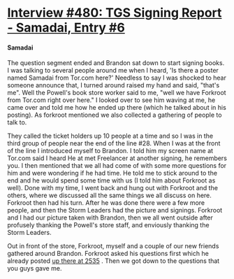# [Interview #480: TGS Signing Report - Samadai, Entry #6](https://www.theoryland.com/intvmain.php?i=480#6)

#### Samadai

The question segment ended and Brandon sat down to start signing books. I was talking to several people around me when I heard, 'Is there a poster named Samadai from Tor.com here?' Needless to say I was shocked to hear someone announce that, I turned around raised my hand and said, "that's me". Well the Powell's book store worker said to me, "well we have Forkroot from Tor.com right over here." I looked over to see him waving at me, he came over and told me how he ended up there (which he talked about in his posting). As forkroot mentioned we also collected a gathering of people to talk to.

They called the ticket holders up 10 people at a time and so I was in the third group of people near the end of the line #28. When I was at the front of the line I introduced myself to Brandon. I told him my screen name at Tor.com said I heard He at met Freelancer at another signing, he remembers you. I then mentioned that we all had come of with some more questions for him and were wondering if he had time. He told me to stick around to the end and he would spend some time with us (I told him about Forkroot as well). Done with my time, I went back and hung out with Forkroot and the others, where we discussed all the same things we all discuss on here. Forkroot then had his turn. After he was done there were a few more people, and then the Storm Leaders had the picture and signings. Forkroot and I had our picture taken with Brandon, then we all went outside after profusely thanking the Powell's store staff, and enviously thanking the Storm Leaders.

Out in front of the store, Forkroot, myself and a couple of our new friends gathered around Brandon. Forkroot asked his questions first which he already posted
[up there at 2535](http://www.tor.com/blogs/2009/10/the-wheel-of-time-the-gathering-storm-review-with-spoilers#75210)
. Then we got down to the questions that you guys gave me.

